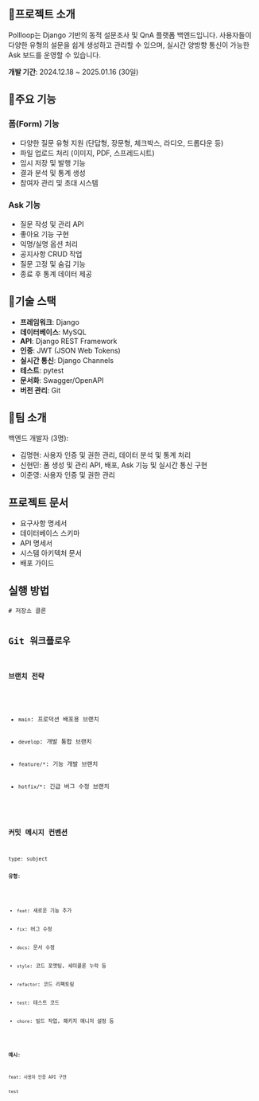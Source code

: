 <h2>💁프로젝트 소개</h2>
<p>Pollloop는 Django 기반의 동적 설문조사 및 QnA 플랫폼 백엔드입니다. 사용자들이 다양한 유형의 설문을 쉽게 생성하고 관리할 수 있으며, 실시간 양방향 통신이 가능한 Ask 보드를 운영할 수 있습니다.</p>
<p><strong>개발 기간</strong>: 2024.12.18 ~ 2025.01.16 (30일)</p>

<h2>🚀주요 기능</h2>
<h3>폼(Form) 기능</h3>
<ul>
    <li>다양한 질문 유형 지원 (단답형, 장문형, 체크박스, 라디오, 드롭다운 등)</li>
    <li>파일 업로드 처리 (이미지, PDF, 스프레드시트)</li>
    <li>임시 저장 및 발행 기능</li>
    <li>결과 분석 및 통계 생성</li>
    <li>참여자 관리 및 초대 시스템</li>
</ul>

<h3>Ask 기능</h3>
<ul>
    <li>질문 작성 및 관리 API</li>
    <li>좋아요 기능 구현</li>
    <li>익명/실명 옵션 처리</li>
    <li>공지사항 CRUD 작업</li>
    <li>질문 고정 및 숨김 기능</li>
    <li>종료 후 통계 데이터 제공</li>
</ul>

<h2>🤖기술 스택</h2>
<ul>
    <li><strong>프레임워크</strong>: Django</li>
    <li><strong>데이터베이스</strong>: MySQL</li>
    <li><strong>API</strong>: Django REST Framework</li>
    <li><strong>인증</strong>: JWT (JSON Web Tokens)</li>
    <li><strong>실시간 통신</strong>: Django Channels</li>
    <li><strong>테스트</strong>: pytest</li>
    <li><strong>문서화</strong>: Swagger/OpenAPI</li>
    <li><strong>버전 관리</strong>: Git</li>
</ul>

<h2>💼팀 소개</h2>
<p>백엔드 개발자 (3명):</p>
<ul>
    <li>김명현: 사용자 인증 및 권한 관리, 데이터 분석 및 통계 처리</li>
    <li>신현민: 폼 생성 및 관리 API, 배포, Ask 기능 및 실시간 통신 구현</li>
    <li>이준영: 사용자 인증 및 권한 관리</li>
</ul>

<h2>프로젝트 문서</h2>
<ul>
    <li>요구사항 명세서</li>
    <li>데이터베이스 스키마</li>
    <li>API 명세서</li>
    <li>시스템 아키텍처 문서</li>
    <li>배포 가이드</li>
</ul>

<h2>실행 방법</h2>
<pre><code># 저장소 클론

<h2>Git 워크플로우</h2>
<h3>브랜치 전략</h3>
<ul>
    <li><code>main</code>: 프로덕션 배포용 브랜치</li>
    <li><code>develop</code>: 개발 통합 브랜치</li>
    <li><code>feature/*</code>: 기능 개발 브랜치</li>
    <li><code>hotfix/*</code>: 긴급 버그 수정 브랜치</li>
</ul>

<h3>커밋 메시지 컨벤션</h3>
<pre><code>type: subject

<p><strong>유형</strong>:</p>
<ul>
    <li><code>feat</code>: 새로운 기능 추가</li>
    <li><code>fix</code>: 버그 수정</li>
    <li><code>docs</code>: 문서 수정</li>
    <li><code>style</code>: 코드 포맷팅, 세미콜론 누락 등</li>
    <li><code>refactor</code>: 코드 리팩토링</li>
    <li><code>test</code>: 테스트 코드</li>
    <li><code>chore</code>: 빌드 작업, 패키지 매니저 설정 등</li>
</ul>

<p><strong>예시</strong>:</p>
<pre><code>feat: 사용자 인증 API 구현

<p>test</p>
